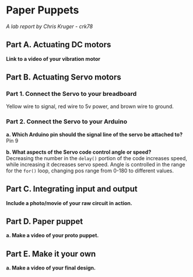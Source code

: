 # Paper Puppets

*A lab report by Chris Kruger - crk78*

## Part A. Actuating DC motors

**Link to a video of your vibration motor**

## Part B. Actuating Servo motors

### Part 1. Connect the Servo to your breadboard<BR>

Yellow wire to signal, red wire to 5v power, and brown wire to ground. 

### Part 2. Connect the Servo to your Arduino

**a. Which Arduino pin should the signal line of the servo be attached to?**<BR>
 Pin 9

**b. What aspects of the Servo code control angle or speed?**<BR>
Decreasing the number in the `delay()` portion of the code increases speed, while increasing it decreases servo speed. Angle is controlled in the range for the `for()` loop, changing pos range from 0-180 to different values.

## Part C. Integrating input and output

**Include a photo/movie of your raw circuit in action.**

## Part D. Paper puppet

**a. Make a video of your proto puppet.**

## Part E. Make it your own

**a. Make a video of your final design.**
 
